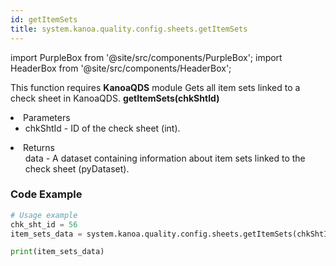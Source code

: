 ```yaml
---
id: getItemSets
title: system.kanoa.quality.config.sheets.getItemSets
---
```


import PurpleBox from '@site/src/components/PurpleBox';
import HeaderBox from '@site/src/components/HeaderBox';

<PurpleBox>This function requires <b>KanoaQDS</b> module</PurpleBox>
<HeaderBox header="Description">Gets all item sets linked to a check sheet in KanoaQDS.</HeaderBox>
<HeaderBox header="Syntax">
    <b>getItemSets(chkShtId)</b>
    <li> Parameters <br />
        <ul>
            <li>chkShtId - ID of the check sheet (int).</li>
        </ul>
    </li>
    <li> Returns <br />
        <ul>data - A dataset containing information about item sets linked to the check sheet (pyDataset).</ul>
    </li>
</HeaderBox>

### Code Example
```python
# Usage example
chk_sht_id = 56
item_sets_data = system.kanoa.quality.config.sheets.getItemSets(chkShtId=chk_sht_id)

print(item_sets_data)
